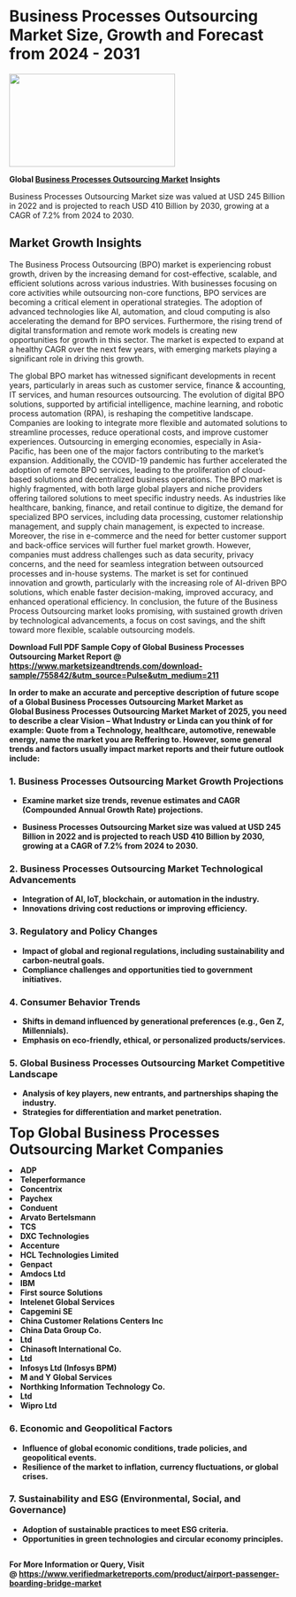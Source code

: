 <H1>Business Processes Outsourcing Market Size, Growth and Forecast from 2024 - 2031</H1><img class="aligncenter size-medium wp-image-584254" src="https://thirdeyenews.in/wp-content/uploads/2024/09/Global-Market-Research-300x168.jpeg" alt="" width="300" height="168" /><p><strong>Global&nbsp;<a href="https://www.marketsizeandtrends.com/download-sample/755842/&amp;utm_source=Pulse&amp;utm_medium=211">Business Processes Outsourcing Market</a> Insights</strong></p><p>Business Processes Outsourcing Market size was valued at USD 245 Billion in 2022 and is projected to reach USD 410 Billion by 2030, growing at a CAGR of 7.2% from 2024 to 2030.</p><p><h2>Market Growth Insights</h2> <p>The Business Process Outsourcing (BPO) market is experiencing robust growth, driven by the increasing demand for cost-effective, scalable, and efficient solutions across various industries. With businesses focusing on core activities while outsourcing non-core functions, BPO services are becoming a critical element in operational strategies. The adoption of advanced technologies like AI, automation, and cloud computing is also accelerating the demand for BPO services. Furthermore, the rising trend of digital transformation and remote work models is creating new opportunities for growth in this sector. The market is expected to expand at a healthy CAGR over the next few years, with emerging markets playing a significant role in driving this growth.</p> <p><strong></strong></p> <p>The global BPO market has witnessed significant developments in recent years, particularly in areas such as customer service, finance & accounting, IT services, and human resources outsourcing. The evolution of digital BPO solutions, supported by artificial intelligence, machine learning, and robotic process automation (RPA), is reshaping the competitive landscape. Companies are looking to integrate more flexible and automated solutions to streamline processes, reduce operational costs, and improve customer experiences. Outsourcing in emerging economies, especially in Asia-Pacific, has been one of the major factors contributing to the market’s expansion. Additionally, the COVID-19 pandemic has further accelerated the adoption of remote BPO services, leading to the proliferation of cloud-based solutions and decentralized business operations. The BPO market is highly fragmented, with both large global players and niche providers offering tailored solutions to meet specific industry needs. As industries like healthcare, banking, finance, and retail continue to digitize, the demand for specialized BPO services, including data processing, customer relationship management, and supply chain management, is expected to increase. Moreover, the rise in e-commerce and the need for better customer support and back-office services will further fuel market growth. However, companies must address challenges such as data security, privacy concerns, and the need for seamless integration between outsourced processes and in-house systems. The market is set for continued innovation and growth, particularly with the increasing role of AI-driven BPO solutions, which enable faster decision-making, improved accuracy, and enhanced operational efficiency. In conclusion, the future of the Business Process Outsourcing market looks promising, with sustained growth driven by technological advancements, a focus on cost savings, and the shift toward more flexible, scalable outsourcing models.</p> <p><strong></p><p><span class=""><strong>Download Full PDF Sample Copy of Global Business Processes Outsourcing Market Report</strong> @ <a href="https://www.marketsizeandtrends.com/download-sample/755842/&amp;utm_source=Pulse&amp;utm_medium=211" target="_blank">https://www.marketsizeandtrends.com/download-sample/755842/&amp;utm_source=Pulse&amp;utm_medium=211</a></span></p><p>In order to make an accurate and perceptive description of future scope of a Global&nbsp;Business Processes Outsourcing Market Market as Global&nbsp;Business Processes Outsourcing Market Market of 2025, you need to describe a clear Vision &ndash; What Industry or Linda can you think of for example: Quote from a Technology, healthcare, automotive, renewable energy, name the market you are Reffering to. However, some general trends and factors usually impact market reports and their future outlook include:</p><h3>1.&nbsp;<strong>Business Processes Outsourcing Market Growth Projections</strong></h3><ul><li>Examine market size trends, revenue estimates and CAGR (Compounded Annual Growth Rate) projections.</li><li><p>Business Processes Outsourcing Market size was valued at USD 245 Billion in 2022 and is projected to reach USD 410 Billion by 2030, growing at a CAGR of 7.2% from 2024 to 2030.</p></li></ul><h3>2.&nbsp;<strong>Business Processes Outsourcing Market Technological Advancements</strong></h3><ul><li>Integration of AI, IoT, blockchain, or automation in the industry.</li><li>Innovations driving cost reductions or improving efficiency.</li></ul><h3>3.&nbsp;<strong>Regulatory and Policy Changes</strong></h3><ul><li>Impact of global and regional regulations, including sustainability and carbon-neutral goals.</li><li>Compliance challenges and opportunities tied to government initiatives.</li></ul><h3>4.&nbsp;<strong>Consumer Behavior Trends</strong></h3><ul><li>Shifts in demand influenced by generational preferences (e.g., Gen Z, Millennials).</li><li>Emphasis on eco-friendly, ethical, or personalized products/services.</li></ul><h3>5.&nbsp;<strong>Global Business Processes Outsourcing Market Competitive Landscape</strong></h3><ul><li>Analysis of key players, new entrants, and partnerships shaping the industry.</li><li>Strategies for differentiation and market penetration.</li></ul><p data-pm-slice="1 1 []"><span style="color: inherit; font-family: inherit; font-size: 25px;">Top Global Business Processes Outsourcing Market Companies</span></p><div class="" data-test-id=""><p><li>ADP</li><li> Teleperformance</li><li> Concentrix</li><li> Paychex</li><li> Conduent</li><li> Arvato Bertelsmann</li><li> TCS</li><li> DXC Technologies</li><li> Accenture</li><li> HCL Technologies Limited</li><li> Genpact</li><li> Amdocs Ltd</li><li> IBM</li><li> First source Solutions</li><li> Intelenet Global Services</li><li> Capgemini SE</li><li> China Customer Relations Centers Inc</li><li> China Data Group Co.</li><li> Ltd</li><li> Chinasoft International Co.</li><li> Ltd</li><li> Infosys Ltd (Infosys BPM)</li><li> M and Y Global Services</li><li> Northking Information Technology Co.</li><li> Ltd</li><li> Wipro Ltd</li></p></div><h3>6.&nbsp;<strong>Economic and Geopolitical Factors</strong></h3><ul><li>Influence of global economic conditions, trade policies, and geopolitical events.</li><li>Resilience of the market to inflation, currency fluctuations, or global crises.</li></ul><h3>7.&nbsp;<strong>Sustainability and ESG (Environmental, Social, and Governance)</strong></h3><ul><li>Adoption of sustainable practices to meet ESG criteria.</li><li>Opportunities in green technologies and circular economy principles.</li></ul><h2><strong style="font-size: 14px;">For More Information or Query, Visit @&nbsp;</strong><a style="background-color: #ffffff; font-size: 14px;" href="https://www.marketsizeandtrends.com/report/business-processes-outsourcing-market/" target="_blank">https://www.verifiedmarketreports.com/product/airport-passenger-boarding-bridge-market</a></h2>
